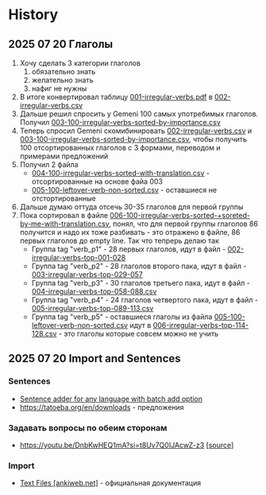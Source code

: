 # History

## 2025 07 20 Глаголы

1. Хочу сделать 3 категории глаголов
    1. обязательно знать
    1. желательно знать
    1. нафиг не нужны
1. В итоге конвертировал таблицу [001-irregular-verbs.pdf](resources/verb/001-irregular-verbs.pdf) в [002-irregular-verbs.csv](resources/verb/002-irregular-verbs.csv)
1. Дальше решил спросить у Gemeni 100 самых употребимых глаголов. Получил [003-100-irregular-verbs-sorted-by-importance.csv](resources/verb/in-progress/003-100-irregular-verbs-sorted-by-importance.csv)
1. Теперь спросил Gemeni скомибинировать [002-irregular-verbs.csv](resources/verb/002-irregular-verbs.csv) и [003-100-irregular-verbs-sorted-by-importance.csv](resources/verb/in-progress/003-100-irregular-verbs-sorted-by-importance.csv), чтобы получить 100 отсортированных глаголов с 3 формами, переводом и примерами предложений
1. Получил 2 файла
    - [004-100-irregular-verbs-sorted-with-translation.csv](./resources/verb/in-progress/004-100-irregular-verbs-sorted-with-translation.csv) - отсортированные на основе файа 003 
    - [005-100-leftover-verb-non-sorted.csv](./resources/verb/in-progress/005-100-leftover-verb-non-sorted.csv) - оставшиеся не отстортированные
1. Дальше думаю оттуда отсечь 30-35 глаголов для первой группы
1. Пока сортировал в файле [006-100-irregular-verbs-sorted-+soreted-by-me-with-translation.csv](./resources/verb/in-progress/006-100-irregular-verbs-sorted-+soreted-by-me-with-translation.csv), понял, что для первой группы глаголов 86 получится и надо их тоже разбивать - это отражено в файле, 86 первых глаголов до empty line. Так что тепрерь делаю так
    - Группа tag "verb_p1" - 28 первых глаголов, идут в файл - [002-irregular-verbs-top-001-028](./import/002-irregular-verbs-top-001-028.csv)
    - Группа tag "verb_p2" - 28 глаголов второго пака, идут в файл - [003-irregular-verbs-top-029-057](./import/003-irregular-verbs-top-029-057.csv)
    - Группа tag "verb_p3" - 30 глаголов третьего пака, идут в файл - [004-irregular-verbs-top-058-088.csv](./import/004-irregular-verbs-top-058-088.csv)
    - Группа tag "verb_p4" - 24 глаголов четвертого пака, идут в файл - [005-irregular-verbs-top-089-113.csv](./import/005-irregular-verbs-top-089-113.csv)
    - Группа tag "verb_p5" - оставшиеся глаголы из файла [005-100-leftover-verb-non-sorted.csv](./resources/verb/in-progress/005-100-leftover-verb-non-sorted.csv) идут в [006-irregular-verbs-top-114-128.csv](./import/006-irregular-verbs-top-114-128) - это глаголы которые совсем можно не учить


## 2025 07 20 Import and Sentences

### Sentences

- [Sentence adder for any language with batch add option](https://ankiweb.net/shared/info/1682655437)
- https://tatoeba.org/en/downloads - предложения

### Задавать вопросы по обеим сторонам

- https://youtu.be/DnbKwHEQ1mA?si=t8Uv7Q0IJAcwZ-z3 [[source](https://www.reddit.com/r/Anki/comments/1cdfdli/comment/l1cff3w/)]

### Import

- [Text Files \[ankiweb.net\]](https://docs.ankiweb.net/importing/text-files.html) - официальная документация